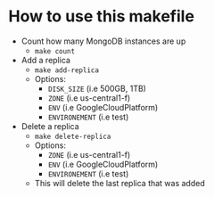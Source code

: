 # How to use this makefile
- Count how many MongoDB instances are up
   - ```make count```
- Add a replica
   - ```make add-replica```
   - Options:
     - ```DISK_SIZE``` (i.e 500GB, 1TB)
     - ```ZONE``` (i.e us-central1-f)
     - ```ENV``` (i.e GoogleCloudPlatform)
     - ```ENVIRONEMENT``` (i.e test)
- Delete a replica
   - ```make delete-replica```
   - Options:
     - ```ZONE``` (i.e us-central1-f)
     - ```ENV``` (i.e GoogleCloudPlatform)
     - ```ENVIRONEMENT``` (i.e test)
   - This will delete the last replica that was added